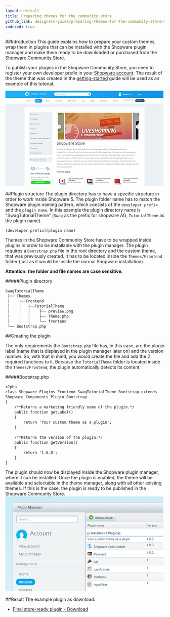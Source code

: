 ```yaml
---
layout: default
title: Preparing themes for the community store
github_link: designers-guide/preparing-themes-for-the-community-store/index.md
indexed: true
---
```


##Introduction
This guide explains how to prepare your custom themes, wrap them in plugins that can be installed with the Shopware plugin manager and make them ready to be downloaded or purchased from the [Shopware Community Store](http://store.shopware.com/en/).

To publish your plugins in the Shopware Community Store, you need to register your own developer prefix in your [Shopware account](https://account.shopware.com). The result of the theme that was created in the [getting-started](../getting-started/) guide will be used as an example of this tutorial.

![community store image](img-store.jpg)

##Plugin structure
The plugin directory has to have a specific structure in order to work inside Shopware 5. The plugin folder name has to match the Shopware plugin naming pattern, which consists of the `developer prefix` and the `plugin name`. In this example the plugin directory name is "SwagTutorialTheme" (`Swag` as the prefix for shopware AG, `TutorialTheme` as the plugin name).

```
[developer prefix][plugin name]
```

Themes in the Shopware Community Store have to be wrapped inside plugins in order to be installable with the plugin manager. The plugin requires a `Bootstrap.php` file in the root directory and the custom theme, that was previously created. It has to be located inside the `Themes/Frontend` folder (just as it would be inside the normal Shopware installation). 

**Attention: the folder and file names are case sensitive.**


#####Plugin directory
```
SwagTutorialTheme
 ├── Themes
 │    ├──Frontend
 │    │   ├──TutorialTheme
 │    │   │    ├── preview.png
 │    │   │    ├── Theme.php
 │    │   │    └── frontend
 └── Bootstrap.php
```

##Creating the plugin

The only requirements the `Bootstrap.php` file has, in this case, are the plugin label (name that is displayed in the plugin manager later on) and the version number. So, with that in mind, you would create the file and add the 2 required functions to it. Because the `TutorialTheme` folder is located inside the `Themes/Frontend`, the plugin automatically detects its content.

#####Bootstrap.php
```
<?php
class Shopware_Plugins_Frontend_SwagTutorialTheme_Bootstrap extends Shopware_Components_Plugin_Bootstrap
{
    /**Returns a marketing friendly name of the plugin.*/
    public function getLabel()
    {
        return 'Your custom theme as a plugin';
    }

    /**Returns the version of the plugin.*/
    public function getVersion()
    {
        return '1.0.0';
    }
}
```

The plugin should now be displayed inside the Shopware plugin manager, where it can be installed. Once the plugin is enabled, the theme will be available and selectable in the theme manager, along with all other existing themes. If this is the case, the plugin is ready to be published in the Shopware Community Store. 
![Inside the plugin manager](img-pm.jpg)

##Result
The example plugin as download:

+   [Final store-ready plugin - Download](SwagTutorialTheme.zip)